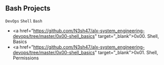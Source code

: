 ## Bash Projects
`DevOps` `Shell` `Bash`

- <a href=”https://github.com/N3sh47/alx-system_engineering-devops/tree/master/0x00-shell_basics" target=”_blank”>0x00. Shell, Basics</a>
- <a href=”https://github.com/N3sh47/alx-system_engineering-devops/tree/master/0x00-shell_basics" target=”_blank”>0x01. Shell, Permissions</a>
